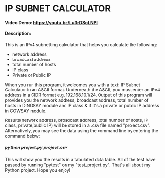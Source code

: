 # IP SUBNET CALCULATOR
#### Video Demo: https://youtu.be/Lu3rDSoLNPI
#### Description:

This is an IPv4 subnetting calculator that helps you calculate the following:

- network address
- broadcast address
- total number of hosts
- IP class
- Private or Public IP

When you run this program, it welcomes you with a text: IP Subnet Calculator in an ASCII format. Underneath the ASCII, you must enter an IPv4 address in a CIDR format e.g. 192.168.10.1/24. Output of this program will provides you the network address, broadcast address, total number of hosts in DINOSAY module and IP class & if it's a private or public IP address in COWSAY module.

Results(network address, broadcast address, total number of hosts, IP class, private/public IP) will be stored in a .csv file named "project.csv". Alternatively, you may see the data using the command line by entering the command below:

##### python project.py project.csv

This will show you the results in a tabulated data table. All of the test have passed by running "pytest" on my "test_project.py". That's all about my Python project. Hope you enjoy!